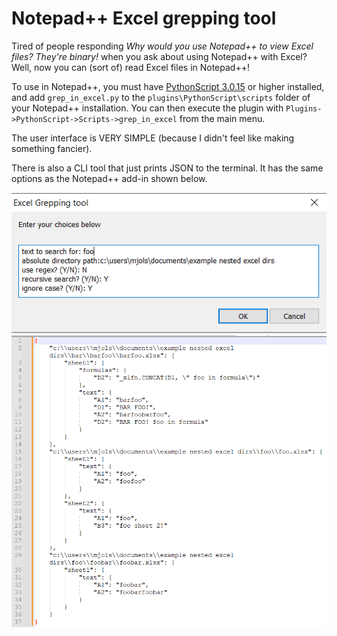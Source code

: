 # Notepad++ Excel grepping tool
Tired of people responding *Why would you use Notepad++ to view Excel files? They're binary!* when you ask about using Notepad++ with Excel? Well, now you can (sort of) read Excel files in Notepad++!

To use in Notepad++, you must have [PythonScript 3.0.15](https://github.com/bruderstein/PythonScript/releases/tag/v3.0.15) or higher installed, and add `grep_in_excel.py` to the `plugins\PythonScript\scripts` folder of your Notepad++ installation. You can then execute the plugin with `Plugins->PythonScript->Scripts->grep_in_excel` from the main menu.

The user interface is VERY SIMPLE (because I didn't feel like making something fancier).

There is also a CLI tool that just prints JSON to the terminal. It has the same options as the Notepad++ add-in shown below.

![user interface of excel grepping tool](/UI%20example.PNG)
![example of results from successful grep](/results%20example.PNG)